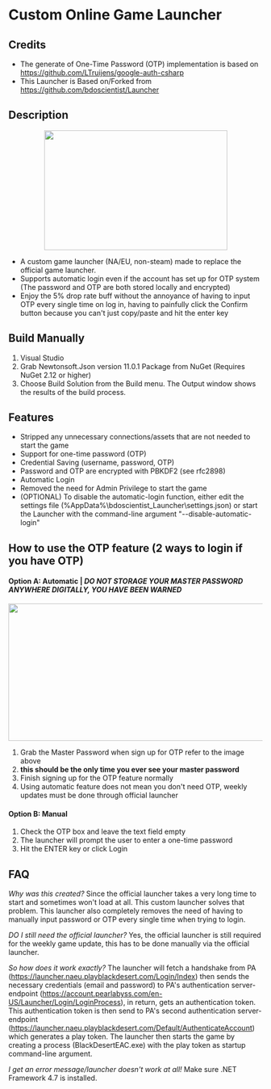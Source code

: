 # Custom Online Game Launcher
## Credits
- The generate of One-Time Password (OTP) implementation is based on https://github.com/LTruijens/google-auth-csharp
- This Launcher is Based on/Forked from https://github.com/bdoscientist/Launcher

## Description
<p align="center">
  <img width="363" height="237" src="https://user-images.githubusercontent.com/42134925/112936280-5b105780-90da-11eb-868d-d9a193c62f57.png">
</p>

- A custom game launcher (NA/EU, non-steam) made to replace the official game launcher. 
- Supports automatic login even if the account has set up for OTP system (The password and OTP are both stored locally and encrypted)
- Enjoy the 5% drop rate buff without the annoyance of having to input OTP every single time on log in, having to painfully click the Confirm button because you can't just copy/paste and hit the enter key

## Build Manually
1. Visual Studio
2. Grab Newtonsoft.Json version 11.0.1 Package from NuGet (Requires NuGet 2.12 or higher)
3. Choose Build Solution from the Build menu. The Output window shows the results of the build process.

## Features
- Stripped any unnecessary connections/assets that are not needed to start the game
- Support for one-time password (OTP)
- Credential Saving (username, password, OTP)
- Password and OTP are encrypted with PBKDF2 (see rfc2898)
- Automatic Login
- Removed the need for Admin Privilege to start the game
- (OPTIONAL) To disable the automatic-login function, either edit the settings file (%AppData%\bdoscientist_Launcher\settings.json) or start the Launcher with the command-line argument "--disable-automatic-login"

## How to use the OTP feature (2 ways to login if you have OTP)
#### Option A: Automatic | ***DO NOT STORAGE YOUR MASTER PASSWORD ANYWHERE _DIGITALLY_, YOU HAVE BEEN WARNED***
<p align="center">
  <img width="880" height="272" src="https://user-images.githubusercontent.com/42134925/110019971-e2d29400-7cdd-11eb-937e-e8ec6cd23dbb.png">
</p>

1. Grab the Master Password when sign up for OTP refer to the image above
2. **this should be the only time you ever see your master password**
3. Finish signing up for the OTP feature normally
4. Using automatic feature does not mean you don't need OTP, weekly updates must be done through official launcher

#### Option B: Manual

1. Check the OTP box and leave the text field empty
2. The launcher will prompt the user to enter a one-time password
3. Hit the ENTER key or click Login

## FAQ
*Why was this created?*
Since the official launcher takes a very long time to start and sometimes won't load at all. This custom launcher solves that problem.
This launcher also completely removes the need of having to manually input password or OTP every single time when trying to login.

*DO I still need the official launcher?*
Yes, the official launcher is still required for the weekly game update, this has to be done manually via the official launcher.

*So how does it work exactly?*
The launcher will fetch a handshake from PA (https://launcher.naeu.playblackdesert.com/Login/Index) then sends the necessary credentials (email and password) to PA's authentication server-endpoint (https://account.pearlabyss.com/en-US/Launcher/Login/LoginProcess), in return, gets an authentication token. This authentication token is then send to PA's second authentication server-endpoint (https://launcher.naeu.playblackdesert.com/Default/AuthenticateAccount) which generates a play token. The launcher then starts the game by creating a process (BlackDesertEAC.exe) with the play token as startup command-line argument.

*I get an error message/launcher doesn't work at all!*
Make sure .NET Framework 4.7 is installed.

